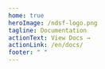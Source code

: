 ```yaml
---
home: true
heroImage: /ndsf-logo.png
tagline: Documentation
actionText: View Docs →
actionLink: /en/docs/
footer: " "
---
```


